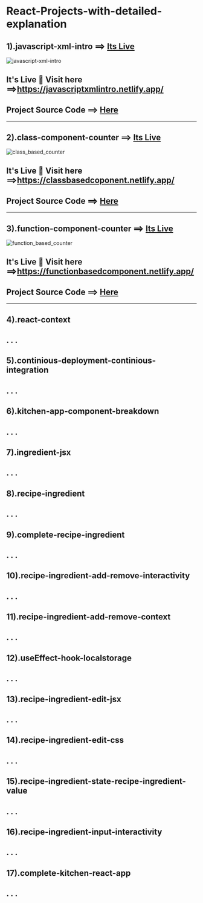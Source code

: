 # React-Projects-with-detailed-explanation
## 1).javascript-xml-intro ==> [Its Live](https://javascriptxmlintro.netlify.app/)
![javascript-xml-intro](https://user-images.githubusercontent.com/37651620/92323011-ec43b200-f054-11ea-986a-3763bef8ee07.png)
## It's Live 🎉 Visit here ==>https://javascriptxmlintro.netlify.app/
## Project Source Code ==> [Here](http://bit.ly/IntroJsx)
---
## 2).class-component-counter ==> [Its Live](https://classbasedcomponent.netlify.app/)
![class_based_counter](https://user-images.githubusercontent.com/37651620/92363174-d4316880-f110-11ea-929d-746b70414465.png)
## It's Live 🎉 Visit here ==>https://classbasedcoponent.netlify.app/
## Project Source Code ==> [Here](https://bit.ly/3i7uQDQ)
---
## 3).function-component-counter ==> [Its Live](https://functionbasedcomponent.netlify.app/)
![function_based_counter](https://user-images.githubusercontent.com/37651620/92414188-e5ab5c80-f172-11ea-989b-a51b821badfc.png)
## It's Live 🎉 Visit here ==>https://functionbasedcomponent.netlify.app/
## Project Source Code ==> [Here](https://bit.ly/2R2DOGn)
---
## 4).react-context
.
.
.
---

## 5).continious-deployment-continious-integration
.
.
.
---

## 6).kitchen-app-component-breakdown
.
.
.
---

## 7).ingredient-jsx
.
.
.
---

## 8).recipe-ingredient
.
.
.
---

## 9).complete-recipe-ingredient
.
.
.
---

## 10).recipe-ingredient-add-remove-interactivity
.
.
.
---

## 11).recipe-ingredient-add-remove-context
.
.
.
---

## 12).useEffect-hook-localstorage
.
.
.
---

## 13).recipe-ingredient-edit-jsx
.
.
.
---

## 14).recipe-ingredient-edit-css
.
.
.
---

## 15).recipe-ingredient-state-recipe-ingredient-value
.
.
.
---

## 16).recipe-ingredient-input-interactivity
.
.
.
---

## 17).complete-kitchen-react-app
.
.
.
---

